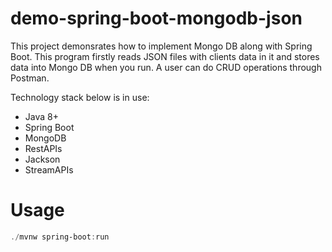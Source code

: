 # demo-spring-boot-mongodb-json

This project demonsrates how to implement Mongo DB along with Spring Boot.
This program firstly reads JSON files with clients data in it and stores data into Mongo DB when you run.
A user can do CRUD operations through Postman.

Technology stack below is in use:
* Java 8+
* Spring Boot
* MongoDB
* RestAPIs
* Jackson
* StreamAPIs

# Usage
```powershell
./mvnw spring-boot:run
```
